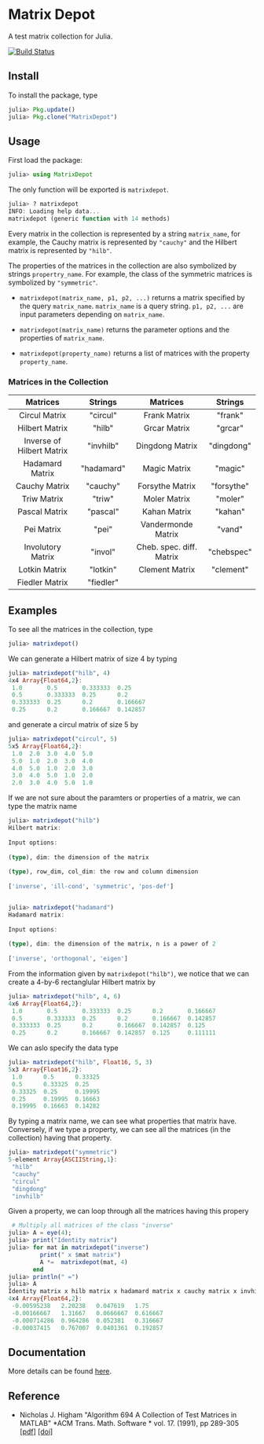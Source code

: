 # Matrix Depot 

A test matrix collection for Julia.

[![Build Status](https://travis-ci.org/weijianzhang/MatrixDepot.jl.svg?branch=master)](https://travis-ci.org/weijianzhang/MatrixDepot.jl)

  
## Install

To install the package, type

```julia
julia> Pkg.update()
julia> Pkg.clone("MatrixDepot")
```

## Usage

First load the package:

```julia
julia> using MatrixDepot
```

The only function will be exported is `matrixdepot`.

```julia
julia> ? matrixdepot
INFO: Loading help data...
matrixdepot (generic function with 14 methods)
```

Every matrix in the collection is represented by a string `matrix_name`, for
example, the Cauchy matrix is represented by `"cauchy"` and the Hilbert matrix
is represented by `"hilb"`.

The properties of the matrices in the collection are also symbolized by strings
`propertry_name`. For example, the class of the symmetric matrices is symbolized
by `"symmetric"`.

* `matrixdepot(matrix_name, p1, p2, ...)` returns a matrix specified by the
query `matrix_name`. `matrix_name` is a query string. `p1, p2, ...` are input
parameters depending on `matrix_name`.

* `matrixdepot(matrix_name)` returns the parameter options and the properties of
`matrix_name`.

* `matrixdepot(property_name)` returns a list of matrices with the property
`property_name`.

### Matrices in the Collection

| Matrices                  | Strings   | Matrices                 | Strings   |
|:-------------------------:|:---------:|:------------------------:|:---------:|
| Circul Matrix             | "circul"  | Frank Matrix             | "frank"   | 
| Hilbert Matrix            | "hilb"    | Grcar Matrix             | "grcar"   |
| Inverse of Hilbert Matrix | "invhilb" | Dingdong Matrix          | "dingdong"|
| Hadamard Matrix           | "hadamard"| Magic Matrix             | "magic"   |
| Cauchy Matrix             | "cauchy"  | Forsythe Matrix          | "forsythe"|
| Triw Matrix               | "triw"    | Moler Matrix             | "moler"   |
| Pascal Matrix             | "pascal"  | Kahan Matrix             | "kahan"   |
| Pei Matrix                | "pei"     | Vandermonde Matrix       | "vand"    |
| Involutory Matrix         | "invol"   | Cheb. spec. diff. Matrix | "chebspec"| 
| Lotkin Matrix             | "lotkin"  | Clement Matrix           | "clement" |
| Fiedler Matrix            | "fiedler" |

## Examples

To see all the matrices in the collection, type

```julia
julia> matrixdepot()
```

We can generate a Hilbert matrix of size 4 by typing

```julia
julia> matrixdepot("hilb", 4)
4x4 Array{Float64,2}:
 1.0       0.5       0.333333  0.25    
 0.5       0.333333  0.25      0.2     
 0.333333  0.25      0.2       0.166667
 0.25      0.2       0.166667  0.142857
```

and generate a circul matrix of size 5 by

```julia
julia> matrixdepot("circul", 5)
5x5 Array{Float64,2}:
 1.0  2.0  3.0  4.0  5.0
 5.0  1.0  2.0  3.0  4.0
 4.0  5.0  1.0  2.0  3.0
 3.0  4.0  5.0  1.0  2.0
 2.0  3.0  4.0  5.0  1.0
```

If we are not sure about the paramters or properties of a matrix, we can type
the matrix name

```julia
julia> matrixdepot("hilb")
Hilbert matrix: 
                  
Input options: 
                  
(type), dim: the dimension of the matrix
                  
(type), row_dim, col_dim: the row and column dimension 
                  
['inverse', 'ill-cond', 'symmetric', 'pos-def']


julia> matrixdepot("hadamard")
Hadamard matrix: 
                  
Input options: 
                  
(type), dim: the dimension of the matrix, n is a power of 2 
                  
['inverse', 'orthogonal', 'eigen']
```

From the information given by `matrixdepot("hilb")`, we notice that we
can create a 4-by-6 rectanglular Hilbert matrix by

```julia
julia> matrixdepot("hilb", 4, 6)
4x6 Array{Float64,2}:
 1.0       0.5       0.333333  0.25      0.2       0.166667
 0.5       0.333333  0.25      0.2       0.166667  0.142857
 0.333333  0.25      0.2       0.166667  0.142857  0.125   
 0.25      0.2       0.166667  0.142857  0.125     0.111111
```

We can aslo specify the data type

```julia
julia> matrixdepot("hilb", Float16, 5, 3)
5x3 Array{Float16,2}:
 1.0      0.5      0.33325
 0.5      0.33325  0.25   
 0.33325  0.25     0.19995
 0.25     0.19995  0.16663
 0.19995  0.16663  0.14282
```

By typing a matrix name, we can see what properties that matrix have.
Conversely, if we type a property, we can see all the matrices (in the
collection) having that property.

```julia
julia> matrixdepot("symmetric")
5-element Array{ASCIIString,1}:
 "hilb"  
 "cauchy"
 "circul"
 "dingdong"
 "invhilb"
```  

Given a property, we can loop through all the matrices having this propery

```julia
 # Multiply all matrices of the class "inverse"
julia> A = eye(4);
julia> print("Identity matrix")
julia> for mat in matrixdepot("inverse")
         print(" x $mat matrix")
         A *=  matrixdepot(mat, 4)    
       end
julia> println(" =")
julia> A    
Identity matrix x hilb matrix x hadamard matrix x cauchy matrix x invhilb matrix =
4x4 Array{Float64,2}:
 -0.00595238   2.20238   0.047619   1.75    
 -0.00166667   1.31667   0.0666667  0.616667
 -0.000714286  0.964286  0.052381   0.316667
 -0.00037415   0.767007  0.0401361  0.192857
```

## Documentation

More details can be found [here](http://nbviewer.ipython.org/github/weijianzhang/MatrixDepot.jl/blob/master/doc/juliadoc.ipynb).

## Reference

- Nicholas J. Higham
  "Algorithm 694 A Collection of Test Matrices in MATLAB"
  *ACM Trans. Math. Software *
  vol. 17. (1991), pp 289-305
  [[pdf]](http://www.maths.manchester.ac.uk/~higham/narep/narep172.pdf)
  [[doi]](https://dx.doi.org/10.1145/114697.116805)